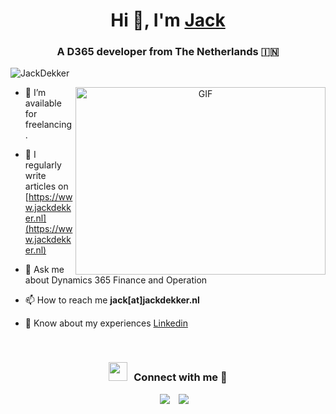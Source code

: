 <h1 align="center">Hi 👋, I'm <a href="https://100rabhcsmc.github.io/Me.io/" target="blank">
Jack</a></h1>
<h3 align="center">A D365 developer from The Netherlands &#127470;&#127475</h3>

<p align="left"> <img src="https://www.dynamicserpconsultancy.nl" alt="JackDekker" /> </p>

<a target="_blank" align="center">
  <img align="right" top="500" height="300" width="400" alt="GIF" src="https://media.giphy.com/media/SWoSkN6DxTszqIKEqv/giphy.gif">
</a>

- 🤝 I’m available for freelancing.

- 📝 I regularly write articles on [https://www.jackdekker.nl](https://www.jackdekker.nl)

- 💬 Ask me about Dynamics 365 Finance and Operation

- 📫 How to reach me **jack[at]jackdekker.nl**

- 📄 Know about my experiences <a href="https://www.linkedin.com/in/jackydekker/" target="blank">Linkedin</a>
<br/>
<h3 align="center" > <img src="https://media.giphy.com/media/iY8CRBdQXODJSCERIr/giphy.gif" width="30" height="30" style="margin-right: 10px;">Connect with me 🤝 </h3>

<p align="center">
 <div align="center"  class="icons-social" style="margin-left: 10px;">
        <a style="margin-left: 10px;"  target="_blank" href="https://www.linkedin.com/in/jackydekker/">
			<img src="https://img.icons8.com/doodle/40/000000/linkedin--v2.png"></a>
        <a style="margin-left: 10px;" target="_blank" href="https://github.com/JackDekker">
		<img src="https://img.icons8.com/doodle/40/000000/github--v1.png"></a>
      </div>
</p>
